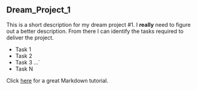 ## Dream_Project_1

This is a short description for my dream project #1.  I **really** need to figure out a better description.  From there I can identify the tasks required to deliver the project.

* Task 1
* Task 2
* Task 3
...`
* Task N

Click [here](https://www.markdowntutorial.com) for a great Markdown tutorial.

